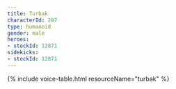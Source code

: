 ```yaml
---
title: Turbak
characterId: 287
type: humanoid
gender: male
heroes:
- stockId: 12871
sidekicks:
- stockId: 12871
---
```


{% include voice-table.html resourceName="turbak"
%}
